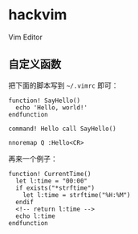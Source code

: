 # hackvim

Vim Editor

## 自定义函数

把下面的脚本写到 `~/.vimrc` 即可：

```vim
function! SayHello()
  echo 'Hello, world!'
endfunction

command! Hello call SayHello()

nnoremap Q :Hello<CR>
```

再来一个例子：

```vim
function! CurrentTime()
  let l:time = "00:00"
  if exists("*strftime")
    let l:time = strftime("%H:%M")
  endif
  <!-- return l:time -->
  echo l:time
endfunction
```
